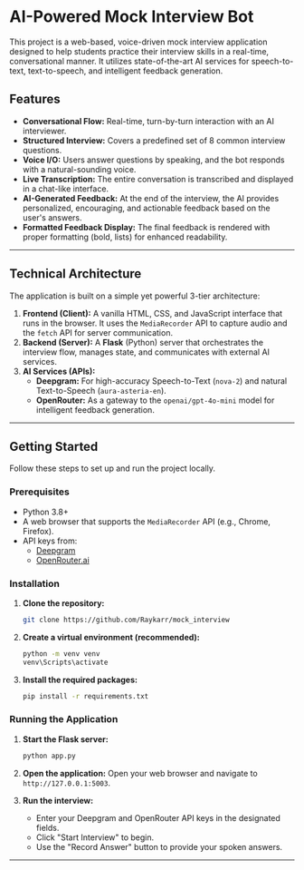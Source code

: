# AI-Powered Mock Interview Bot

This project is a web-based, voice-driven mock interview application designed to help students practice their interview skills in a real-time, conversational manner. It utilizes state-of-the-art AI services for speech-to-text, text-to-speech, and intelligent feedback generation.

## Features

- **Conversational Flow:** Real-time, turn-by-turn interaction with an AI interviewer.
- **Structured Interview:** Covers a predefined set of 8 common interview questions.
- **Voice I/O:** Users answer questions by speaking, and the bot responds with a natural-sounding voice.
- **Live Transcription:** The entire conversation is transcribed and displayed in a chat-like interface.
- **AI-Generated Feedback:** At the end of the interview, the AI provides personalized, encouraging, and actionable feedback based on the user's answers.
- **Formatted Feedback Display:** The final feedback is rendered with proper formatting (bold, lists) for enhanced readability.

---

## Technical Architecture

The application is built on a simple yet powerful 3-tier architecture:

1.  **Frontend (Client):** A vanilla HTML, CSS, and JavaScript interface that runs in the browser. It uses the `MediaRecorder` API to capture audio and the `fetch` API for server communication.
2.  **Backend (Server):** A **Flask** (Python) server that orchestrates the interview flow, manages state, and communicates with external AI services.
3.  **AI Services (APIs):**
    - **Deepgram:** For high-accuracy Speech-to-Text (`nova-2`) and natural Text-to-Speech (`aura-asteria-en`).
    - **OpenRouter:** As a gateway to the `openai/gpt-4o-mini` model for intelligent feedback generation.

---

## Getting Started

Follow these steps to set up and run the project locally.

### Prerequisites

- Python 3.8+
- A web browser that supports the `MediaRecorder` API (e.g., Chrome, Firefox).
- API keys from:
  - [Deepgram](https://deepgram.com/)
  - [OpenRouter.ai](https://openrouter.ai/)

### Installation

1.  **Clone the repository:**
    ```bash
    git clone https://github.com/Raykarr/mock_interview
    ```

2.  **Create a virtual environment (recommended):**
    ```bash
    python -m venv venv
    venv\Scripts\activate
    ```

3.  **Install the required packages:**
    ```bash
    pip install -r requirements.txt
    ```

### Running the Application

1.  **Start the Flask server:**
    ```bash
    python app.py
    ```

2.  **Open the application:**
    Open your web browser and navigate to `http://127.0.0.1:5003`.

3.  **Run the interview:**
    - Enter your Deepgram and OpenRouter API keys in the designated fields.
    - Click "Start Interview" to begin.
    - Use the "Record Answer" button to provide your spoken answers.

---
